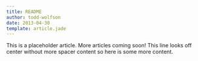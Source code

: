 ```yaml
---
title: README
author: todd-wolfson
date: 2013-04-30
template: article.jade
---
```


This is a placeholder article. More articles coming soon! This line looks off center without more spacer content so here is some more content.
